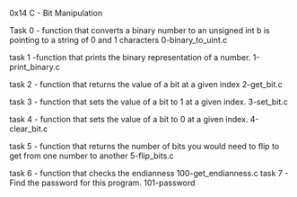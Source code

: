 0x14 C - Bit Manipulation

Task 0 - function that converts a binary number to an unsigned int
    b is pointing to a string of 0 and 1 characters
        0-binary_to_uint.c
    
task 1 -function that prints the binary representation of a number.
         1-print_binary.c

task 2 - function that returns the value of a bit at a given index
         2-get_bit.c

task 3 - function that sets the value of a bit to 1 at a given index.
         3-set_bit.c

task 4 - function that sets the value of a bit to 0 at a given index.
	4-clear_bit.c

task 5 - function that returns the number of bits you would need to flip to get from one number to another
	5-flip_bits.c

task 6 - function that checks the endianness
	100-get_endianness.c
task 7 - Find the password for this program.
	101-password


